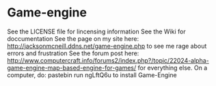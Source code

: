 # Game-engine
See the LICENSE file for lincensing information
See the Wiki for doccumentation
See the page on my site here: http://jacksonmcneill.ddns.net/game-engine.php to see me rage about errors and frustration
See the forum post here: http://www.computercraft.info/forums2/index.php?/topic/22024-alpha-game-engine-map-based-engine-for-games/ for everything else.
On a computer, do: pastebin run ngLftQ6u to install Game-Engine
